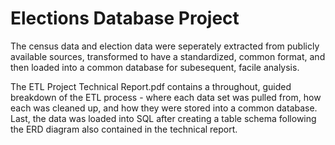 # Elections Database Project

The census data and election data were seperately extracted from publicly available sources, transformed to have a standardized, common format, and then loaded into a common database for subesequent, facile analysis.

The ETL Project Technical Report.pdf contains a throughout, guided breakdown of the ETL process - where each data set was pulled from, how each was cleaned up, and how they were stored into a common database. Last, the data was loaded into SQL after creating a table schema following the ERD diagram also contained in the technical report.
